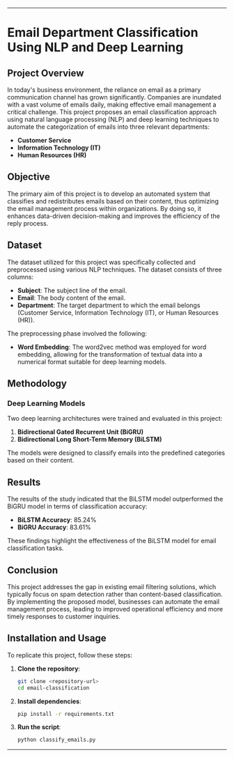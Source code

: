 

---

# Email Department Classification Using NLP and Deep Learning

## Project Overview

In today's business environment, the reliance on email as a primary communication channel has grown significantly. Companies are inundated with a vast volume of emails daily, making effective email management a critical challenge. This project proposes an email classification approach using natural language processing (NLP) and deep learning techniques to automate the categorization of emails into three relevant departments: 

- **Customer Service**
- **Information Technology (IT)**
- **Human Resources (HR)**

## Objective

The primary aim of this project is to develop an automated system that classifies and redistributes emails based on their content, thus optimizing the email management process within organizations. By doing so, it enhances data-driven decision-making and improves the efficiency of the reply process.

## Dataset

The dataset utilized for this project was specifically collected and preprocessed using various NLP techniques. The dataset consists of three columns:

- **Subject**: The subject line of the email.
- **Email**: The body content of the email.
- **Department**: The target department to which the email belongs (Customer Service, Information Technology (IT), or Human Resources (HR)).

The preprocessing phase involved the following:

- **Word Embedding**: The word2vec method was employed for word embedding, allowing for the transformation of textual data into a numerical format suitable for deep learning models.

## Methodology

### Deep Learning Models

Two deep learning architectures were trained and evaluated in this project:

1. **Bidirectional Gated Recurrent Unit (BiGRU)**
2. **Bidirectional Long Short-Term Memory (BiLSTM)**

The models were designed to classify emails into the predefined categories based on their content.

## Results

The results of the study indicated that the BiLSTM model outperformed the BiGRU model in terms of classification accuracy:

- **BiLSTM Accuracy**: 85.24%
- **BiGRU Accuracy**: 83.61%

These findings highlight the effectiveness of the BiLSTM model for email classification tasks.

## Conclusion

This project addresses the gap in existing email filtering solutions, which typically focus on spam detection rather than content-based classification. By implementing the proposed model, businesses can automate the email management process, leading to improved operational efficiency and more timely responses to customer inquiries.

## Installation and Usage

To replicate this project, follow these steps:

1. **Clone the repository**:
   ```bash
   git clone <repository-url>
   cd email-classification
   ```

2. **Install dependencies**:
   ```bash
   pip install -r requirements.txt
   ```

3. **Run the script**:
   ```bash
   python classify_emails.py
   ```

---



